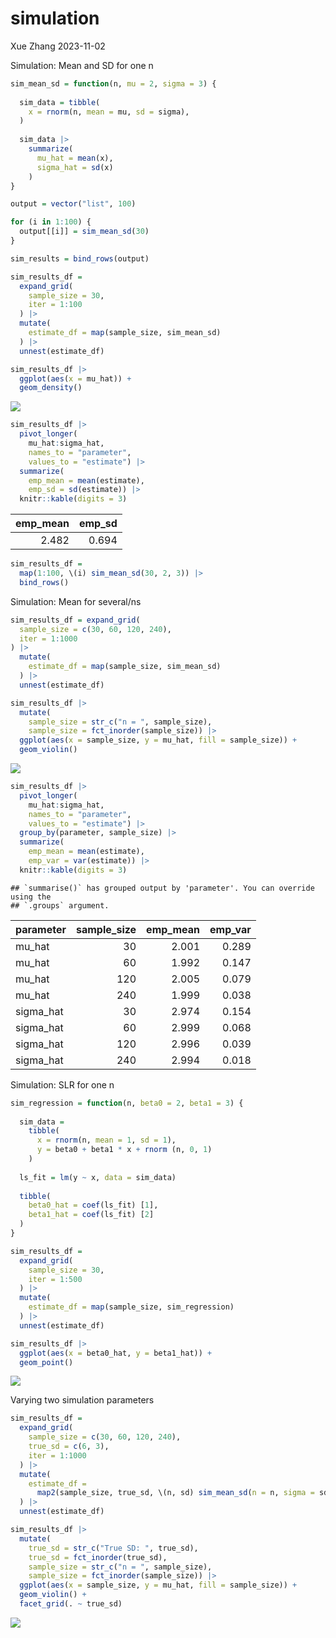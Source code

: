 simulation
================
Xue Zhang
2023-11-02

Simulation: Mean and SD for one n

``` r
sim_mean_sd = function(n, mu = 2, sigma = 3) {
  
  sim_data = tibble(
    x = rnorm(n, mean = mu, sd = sigma),
  )
  
  sim_data |>
    summarize(
      mu_hat = mean(x),
      sigma_hat = sd(x)
    )
}
```

``` r
output = vector("list", 100)

for (i in 1:100) {
  output[[i]] = sim_mean_sd(30)
}

sim_results = bind_rows(output)
```

``` r
sim_results_df = 
  expand_grid(
    sample_size = 30,
    iter = 1:100
  ) |>
  mutate(
    estimate_df = map(sample_size, sim_mean_sd)
  ) |>
  unnest(estimate_df)
```

``` r
sim_results_df |>
  ggplot(aes(x = mu_hat)) +
  geom_density()
```

![](simulation_files/figure-gfm/unnamed-chunk-4-1.png)<!-- -->

``` r
sim_results_df |>
  pivot_longer(
    mu_hat:sigma_hat,
    names_to = "parameter",
    values_to = "estimate") |>
  summarize(
    emp_mean = mean(estimate),
    emp_sd = sd(estimate)) |>
  knitr::kable(digits = 3)
```

| emp_mean | emp_sd |
|---------:|-------:|
|    2.482 |  0.694 |

``` r
sim_results_df = 
  map(1:100, \(i) sim_mean_sd(30, 2, 3)) |>
  bind_rows()
```

Simulation: Mean for several/ns

``` r
sim_results_df = expand_grid(
  sample_size = c(30, 60, 120, 240),
  iter = 1:1000
) |>
  mutate(
    estimate_df = map(sample_size, sim_mean_sd)
  ) |>
  unnest(estimate_df)
```

``` r
sim_results_df |>
  mutate(
    sample_size = str_c("n = ", sample_size),
    sample_size = fct_inorder(sample_size)) |>
  ggplot(aes(x = sample_size, y = mu_hat, fill = sample_size)) +
  geom_violin()
```

![](simulation_files/figure-gfm/unnamed-chunk-8-1.png)<!-- -->

``` r
sim_results_df |>
  pivot_longer(
    mu_hat:sigma_hat,
    names_to = "parameter",
    values_to = "estimate") |>
  group_by(parameter, sample_size) |>
  summarize(
    emp_mean = mean(estimate),
    emp_var = var(estimate)) |>
  knitr::kable(digits = 3)
```

    ## `summarise()` has grouped output by 'parameter'. You can override using the
    ## `.groups` argument.

| parameter | sample_size | emp_mean | emp_var |
|:----------|------------:|---------:|--------:|
| mu_hat    |          30 |    2.001 |   0.289 |
| mu_hat    |          60 |    1.992 |   0.147 |
| mu_hat    |         120 |    2.005 |   0.079 |
| mu_hat    |         240 |    1.999 |   0.038 |
| sigma_hat |          30 |    2.974 |   0.154 |
| sigma_hat |          60 |    2.999 |   0.068 |
| sigma_hat |         120 |    2.996 |   0.039 |
| sigma_hat |         240 |    2.994 |   0.018 |

Simulation: SLR for one n

``` r
sim_regression = function(n, beta0 = 2, beta1 = 3) {
  
  sim_data = 
    tibble(
      x = rnorm(n, mean = 1, sd = 1),
      y = beta0 + beta1 * x + rnorm (n, 0, 1)
    )
  
  ls_fit = lm(y ~ x, data = sim_data)
  
  tibble(
    beta0_hat = coef(ls_fit) [1],
    beta1_hat = coef(ls_fit) [2]
  )
}
```

``` r
sim_results_df = 
  expand_grid(
    sample_size = 30,
    iter = 1:500
  ) |>
  mutate(
    estimate_df = map(sample_size, sim_regression)
  ) |>
  unnest(estimate_df)
```

``` r
sim_results_df |>
  ggplot(aes(x = beta0_hat, y = beta1_hat)) +
  geom_point()
```

![](simulation_files/figure-gfm/unnamed-chunk-12-1.png)<!-- -->

Varying two simulation parameters

``` r
sim_results_df =
  expand_grid(
    sample_size = c(30, 60, 120, 240),
    true_sd = c(6, 3),
    iter = 1:1000
  ) |>
  mutate(
    estimate_df = 
      map2(sample_size, true_sd, \(n, sd) sim_mean_sd(n = n, sigma = sd))
  ) |>
  unnest(estimate_df)
```

``` r
sim_results_df |>
  mutate(
    true_sd = str_c("True SD: ", true_sd),
    true_sd = fct_inorder(true_sd),
    sample_size = str_c("n = ", sample_size),
    sample_size = fct_inorder(sample_size)) |>
  ggplot(aes(x = sample_size, y = mu_hat, fill = sample_size)) + 
  geom_violin() +
  facet_grid(. ~ true_sd)
```

![](simulation_files/figure-gfm/unnamed-chunk-14-1.png)<!-- -->
